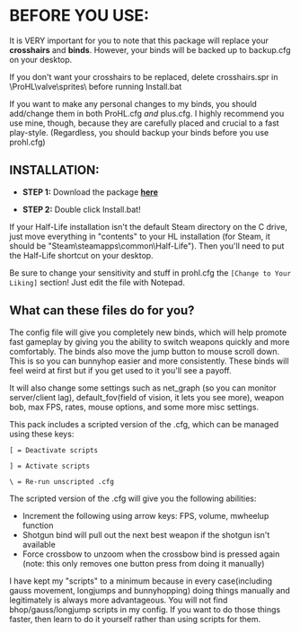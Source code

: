 # BEFORE YOU USE:

It is VERY important for you to note that this package will replace your **crosshairs** and **binds**. However, your binds will be backed up to backup.cfg on your desktop.

If you don't want your crosshairs to be replaced, delete crosshairs.spr in \ProHL\valve\sprites\ before running Install.bat

If you want to make any personal changes to my binds, you should add/change them in both ProHL.cfg *and* plus.cfg. I highly recommend you use mine, though, because they are carefully placed and crucial to a fast play-style. (Regardless, you should backup your binds before you use prohl.cfg)


## INSTALLATION:

- **STEP 1:** Download the package **[here](https://github.com/Silquetoast/ProHL/releases/download/v1.3/ProHL.exe)**

- **STEP 2:** Double click Install.bat! 

If your Half-Life installation isn't the default Steam directory on the C drive, just move everything in "contents" to your HL installation (for Steam, it should be "Steam\steamapps\common\Half-Life\"). Then you'll need to put the Half-Life shortcut on your desktop.

Be sure to change your sensitivity and stuff in prohl.cfg the `[Change to Your Liking]` section! Just edit the file with Notepad.


## What can these files do for you?

The config file will give you completely new binds, which will help promote fast gameplay by giving you the ability to switch weapons quickly and more comfortably. The binds also move the jump button to mouse scroll down. This is so you can bunnyhop easier and more consistently. These binds will feel weird at first but if you get used to it you'll see a payoff. 

It will also change some settings such as net_graph (so you can monitor server/client lag), default_fov(field of vision, it lets you see more), weapon bob, max FPS, rates, mouse options, and some more misc settings. 

This pack includes a scripted version of the .cfg, which can be managed using these keys:

`[ = Deactivate scripts`

`] = Activate scripts`

`\ = Re-run unscripted .cfg`

The scripted version of the .cfg will give you the following abilities:
- Increment the following using arrow keys: FPS, volume, mwheelup function
- Shotgun bind will pull out the next best weapon if the shotgun isn't available
- Force crossbow to unzoom when the crossbow bind is pressed again (note: this only removes one button press from doing it manually)

I have kept my "scripts" to a minimum because in every case(including gauss movement, longjumps and bunnyhopping) doing things manually and legitimately is always more advantageous. You will not find bhop/gauss/longjump scripts in my config. If you want to do those things faster, then learn to do it yourself rather than using scripts for them.
